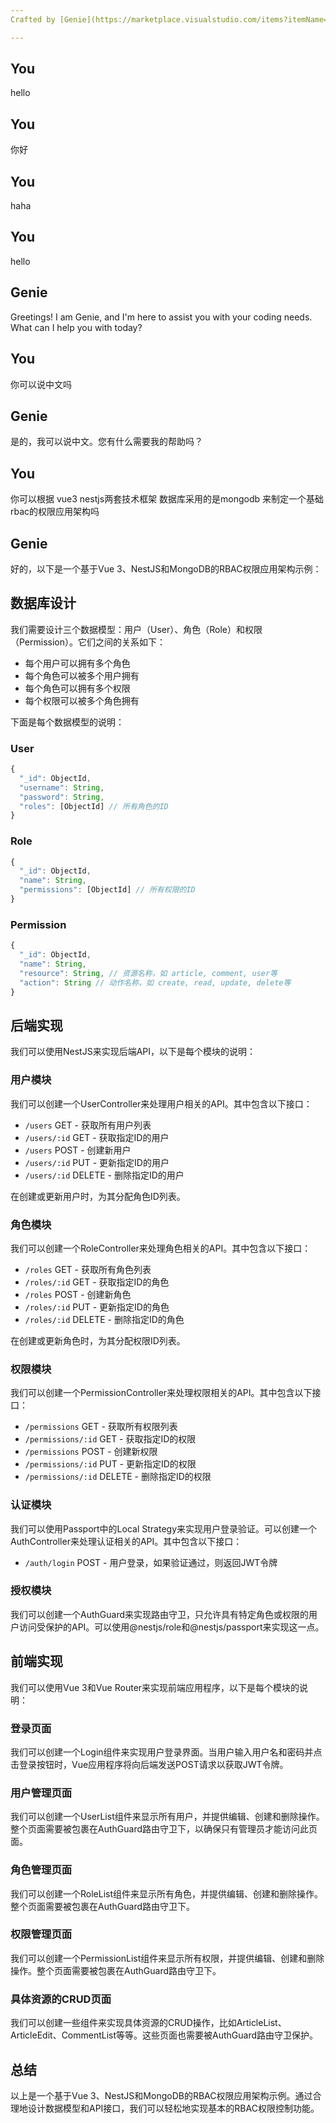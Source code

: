 ```yaml
---
Crafted by [Genie](https://marketplace.visualstudio.com/items?itemName=genieai.chatgpt-vscode)

---
```


## You

hello

## You

你好

## You

haha

## You

hello 

## Genie

Greetings! I am Genie, and I'm here to assist you with your coding needs. What can I help you with today?

## You

你可以说中文吗

## Genie

是的，我可以说中文。您有什么需要我的帮助吗？

## You

你可以根据 vue3 nestjs两套技术框架 数据库采用的是mongodb 来制定一个基础rbac的权限应用架构吗

## Genie

好的，以下是一个基于Vue 3、NestJS和MongoDB的RBAC权限应用架构示例：

## 数据库设计

我们需要设计三个数据模型：用户（User）、角色（Role）和权限（Permission）。它们之间的关系如下：

- 每个用户可以拥有多个角色
- 每个角色可以被多个用户拥有
- 每个角色可以拥有多个权限
- 每个权限可以被多个角色拥有

下面是每个数据模型的说明：

### User

```javascript
{
  "_id": ObjectId,
  "username": String,
  "password": String,
  "roles": [ObjectId] // 所有角色的ID
}
```

### Role

```javascript
{
  "_id": ObjectId,
  "name": String,
  "permissions": [ObjectId] // 所有权限的ID
}
```

### Permission

```javascript
{
  "_id": ObjectId,
  "name": String,
  "resource": String, // 资源名称，如 article, comment, user等
  "action": String // 动作名称，如 create, read, update, delete等
}
```

## 后端实现

我们可以使用NestJS来实现后端API，以下是每个模块的说明：

### 用户模块

我们可以创建一个UserController来处理用户相关的API。其中包含以下接口：

- `/users` GET - 获取所有用户列表
- `/users/:id` GET - 获取指定ID的用户
- `/users` POST - 创建新用户
- `/users/:id` PUT - 更新指定ID的用户
- `/users/:id` DELETE - 删除指定ID的用户

在创建或更新用户时，为其分配角色ID列表。

### 角色模块

我们可以创建一个RoleController来处理角色相关的API。其中包含以下接口：

- `/roles` GET - 获取所有角色列表
- `/roles/:id` GET - 获取指定ID的角色
- `/roles` POST - 创建新角色
- `/roles/:id` PUT - 更新指定ID的角色
- `/roles/:id` DELETE - 删除指定ID的角色

在创建或更新角色时，为其分配权限ID列表。

### 权限模块

我们可以创建一个PermissionController来处理权限相关的API。其中包含以下接口：

- `/permissions` GET - 获取所有权限列表
- `/permissions/:id` GET - 获取指定ID的权限
- `/permissions` POST - 创建新权限
- `/permissions/:id` PUT - 更新指定ID的权限
- `/permissions/:id` DELETE - 删除指定ID的权限

### 认证模块

我们可以使用Passport中的Local Strategy来实现用户登录验证。可以创建一个AuthController来处理认证相关的API。其中包含以下接口：

- `/auth/login` POST - 用户登录，如果验证通过，则返回JWT令牌

### 授权模块

我们可以创建一个AuthGuard来实现路由守卫，只允许具有特定角色或权限的用户访问受保护的API。可以使用@nestjs/role和@nestjs/passport来实现这一点。

## 前端实现

我们可以使用Vue 3和Vue Router来实现前端应用程序，以下是每个模块的说明：

### 登录页面

我们可以创建一个Login组件来实现用户登录界面。当用户输入用户名和密码并点击登录按钮时，Vue应用程序将向后端发送POST请求以获取JWT令牌。 

### 用户管理页面

我们可以创建一个UserList组件来显示所有用户，并提供编辑、创建和删除操作。整个页面需要被包裹在AuthGuard路由守卫下，以确保只有管理员才能访问此页面。

### 角色管理页面

我们可以创建一个RoleList组件来显示所有角色，并提供编辑、创建和删除操作。整个页面需要被包裹在AuthGuard路由守卫下。

### 权限管理页面

我们可以创建一个PermissionList组件来显示所有权限，并提供编辑、创建和删除操作。整个页面需要被包裹在AuthGuard路由守卫下。

### 具体资源的CRUD页面

我们可以创建一些组件来实现具体资源的CRUD操作，比如ArticleList、ArticleEdit、CommentList等等。这些页面也需要被AuthGuard路由守卫保护。

## 总结

以上是一个基于Vue 3、NestJS和MongoDB的RBAC权限应用架构示例。通过合理地设计数据模型和API接口，我们可以轻松地实现基本的RBAC权限控制功能。